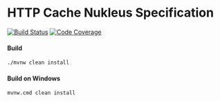 # HTTP Cache Nukleus Specification

[![Build Status][build-status-image]][build-status]
[![Code Coverage][code-coverage-image]][code-coverage]

#### Build
```bash
./mvnw clean install
```
#### Build on Windows
```bash
mvnw.cmd clean install
```

[build-status-image]: https://travis-ci.org/reaktivity/nukleus-http-cache.spec.svg?branch=develop
[build-status]: https://travis-ci.org/reaktivity/nukleus-http-cache.spec
[code-coverage-image]: https://codecov.io/gh/reaktivity/nukleus-http-cache.spec/branch/develop/graph/badge.svg
[code-coverage]: https://codecov.io/gh/reaktivity/nukleus-http-cache.spec
